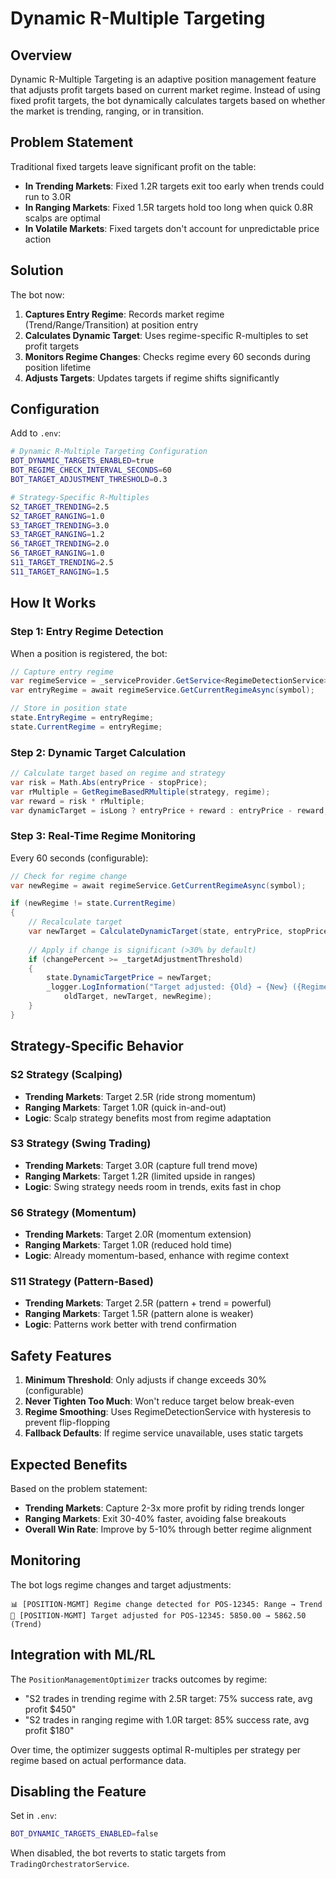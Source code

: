 # Dynamic R-Multiple Targeting

## Overview

Dynamic R-Multiple Targeting is an adaptive position management feature that adjusts profit targets based on current market regime. Instead of using fixed profit targets, the bot dynamically calculates targets based on whether the market is trending, ranging, or in transition.

## Problem Statement

Traditional fixed targets leave significant profit on the table:
- **In Trending Markets**: Fixed 1.2R targets exit too early when trends could run to 3.0R
- **In Ranging Markets**: Fixed 1.5R targets hold too long when quick 0.8R scalps are optimal
- **In Volatile Markets**: Fixed targets don't account for unpredictable price action

## Solution

The bot now:
1. **Captures Entry Regime**: Records market regime (Trend/Range/Transition) at position entry
2. **Calculates Dynamic Target**: Uses regime-specific R-multiples to set profit targets
3. **Monitors Regime Changes**: Checks regime every 60 seconds during position lifetime
4. **Adjusts Targets**: Updates targets if regime shifts significantly

## Configuration

Add to `.env`:

```bash
# Dynamic R-Multiple Targeting Configuration
BOT_DYNAMIC_TARGETS_ENABLED=true
BOT_REGIME_CHECK_INTERVAL_SECONDS=60
BOT_TARGET_ADJUSTMENT_THRESHOLD=0.3

# Strategy-Specific R-Multiples
S2_TARGET_TRENDING=2.5
S2_TARGET_RANGING=1.0
S3_TARGET_TRENDING=3.0
S3_TARGET_RANGING=1.2
S6_TARGET_TRENDING=2.0
S6_TARGET_RANGING=1.0
S11_TARGET_TRENDING=2.5
S11_TARGET_RANGING=1.5
```

## How It Works

### Step 1: Entry Regime Detection

When a position is registered, the bot:
```csharp
// Capture entry regime
var regimeService = _serviceProvider.GetService<RegimeDetectionService>();
var entryRegime = await regimeService.GetCurrentRegimeAsync(symbol);

// Store in position state
state.EntryRegime = entryRegime;
state.CurrentRegime = entryRegime;
```

### Step 2: Dynamic Target Calculation

```csharp
// Calculate target based on regime and strategy
var risk = Math.Abs(entryPrice - stopPrice);
var rMultiple = GetRegimeBasedRMultiple(strategy, regime);
var reward = risk * rMultiple;
var dynamicTarget = isLong ? entryPrice + reward : entryPrice - reward;
```

### Step 3: Real-Time Regime Monitoring

Every 60 seconds (configurable):
```csharp
// Check for regime change
var newRegime = await regimeService.GetCurrentRegimeAsync(symbol);

if (newRegime != state.CurrentRegime)
{
    // Recalculate target
    var newTarget = CalculateDynamicTarget(state, entryPrice, stopPrice);
    
    // Apply if change is significant (>30% by default)
    if (changePercent >= _targetAdjustmentThreshold)
    {
        state.DynamicTargetPrice = newTarget;
        _logger.LogInformation("Target adjusted: {Old} → {New} ({Regime})",
            oldTarget, newTarget, newRegime);
    }
}
```

## Strategy-Specific Behavior

### S2 Strategy (Scalping)
- **Trending Markets**: Target 2.5R (ride strong momentum)
- **Ranging Markets**: Target 1.0R (quick in-and-out)
- **Logic**: Scalp strategy benefits most from regime adaptation

### S3 Strategy (Swing Trading)
- **Trending Markets**: Target 3.0R (capture full trend move)
- **Ranging Markets**: Target 1.2R (limited upside in ranges)
- **Logic**: Swing strategy needs room in trends, exits fast in chop

### S6 Strategy (Momentum)
- **Trending Markets**: Target 2.0R (momentum extension)
- **Ranging Markets**: Target 1.0R (reduced hold time)
- **Logic**: Already momentum-based, enhance with regime context

### S11 Strategy (Pattern-Based)
- **Trending Markets**: Target 2.5R (pattern + trend = powerful)
- **Ranging Markets**: Target 1.5R (pattern alone is weaker)
- **Logic**: Patterns work better with trend confirmation

## Safety Features

1. **Minimum Threshold**: Only adjusts if change exceeds 30% (configurable)
2. **Never Tighten Too Much**: Won't reduce target below break-even
3. **Regime Smoothing**: Uses RegimeDetectionService with hysteresis to prevent flip-flopping
4. **Fallback Defaults**: If regime service unavailable, uses static targets

## Expected Benefits

Based on the problem statement:
- **Trending Markets**: Capture 2-3x more profit by riding trends longer
- **Ranging Markets**: Exit 30-40% faster, avoiding false breakouts
- **Overall Win Rate**: Improve by 5-10% through better regime alignment

## Monitoring

The bot logs regime changes and target adjustments:

```
📊 [POSITION-MGMT] Regime change detected for POS-12345: Range → Trend
🎯 [POSITION-MGMT] Target adjusted for POS-12345: 5850.00 → 5862.50 (Trend)
```

## Integration with ML/RL

The `PositionManagementOptimizer` tracks outcomes by regime:
- "S2 trades in trending regime with 2.5R target: 75% success rate, avg profit $450"
- "S2 trades in ranging regime with 1.0R target: 85% success rate, avg profit $180"

Over time, the optimizer suggests optimal R-multiples per strategy per regime based on actual performance data.

## Disabling the Feature

Set in `.env`:
```bash
BOT_DYNAMIC_TARGETS_ENABLED=false
```

When disabled, the bot reverts to static targets from `TradingOrchestratorService`.
